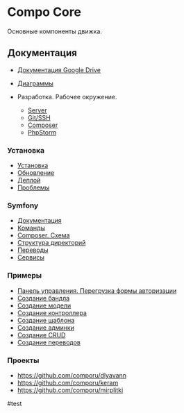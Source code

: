 Compo Core
==========

Основные компоненты движка.

## Документация

- [Документация Google Drive](https://drive.google.com/drive/folders/0BzikKPl7V1tNM2JteHZOeUkxb0U)
- [Диаграммы](./doc/diagrams/diagrams.md)

- Разработка. Рабочее окружение.
  - [Server](./doc/development/server.md)
  - [Git/SSH](./doc/development/git-ssh.md)
  - [Composer](./doc/development/composer.md)
  - [PhpStorm](./doc/development/phpstorm.md)

### Установка

- [Установка](./doc/install.md)
- [Обновление](./doc/update.md)
- [Деплой](./doc/deploy.md)
- [Проблемы](./doc/problems.md)

### Symfony
  - [Документация](./doc/symfony/docs.md)
  - [Команды](./doc/symfony/useful-console-commands.md)
  - [Composer. Схема](./doc/symfony/composer-schema.md)
  - [Структура директорий](./doc/symfony/dirs.md)
  - [Переводы](./doc/symfony/translations.md)
  - [Сервисы](./doc/symfony/services-yml.md)

### Примеры
  - [Панель управления. Перегрузка формы авторизации](./doc/examples/admin-login-form.md)
  - [Создание бандла](./doc/examples/create-bundle.md)
  - [Создание модели](./doc/examples/create-entity.md)
  - [Создание контроллера](./doc/examples/create-controller.md)
  - [Создание шаблона](./doc/examples/create-views.md)
  - [Создание админки](./doc/examples/create-admin.md)
  - [Создание CRUD](./doc/examples/create-crud.md)
  - [Создание переводов](./doc/examples/create-translations.md)

### Проекты
  - https://github.com/comporu/dlyavann
  - https://github.com/comporu/keram
  - https://github.com/comporu/mirplitki
  
  
  #test

